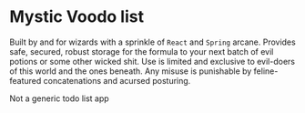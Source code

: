 # Mystic Voodo list
Built by and for wizards with a sprinkle of `React` and `Spring` arcane. Provides safe, secured, robust storage for the formula to your next batch of evil potions or some other wicked shit. Use is limited and exclusive to evil-doers of this world and the ones beneath. Any misuse is punishable by feline-featured concatenations and acursed posturing. 

Not a generic todo list app
